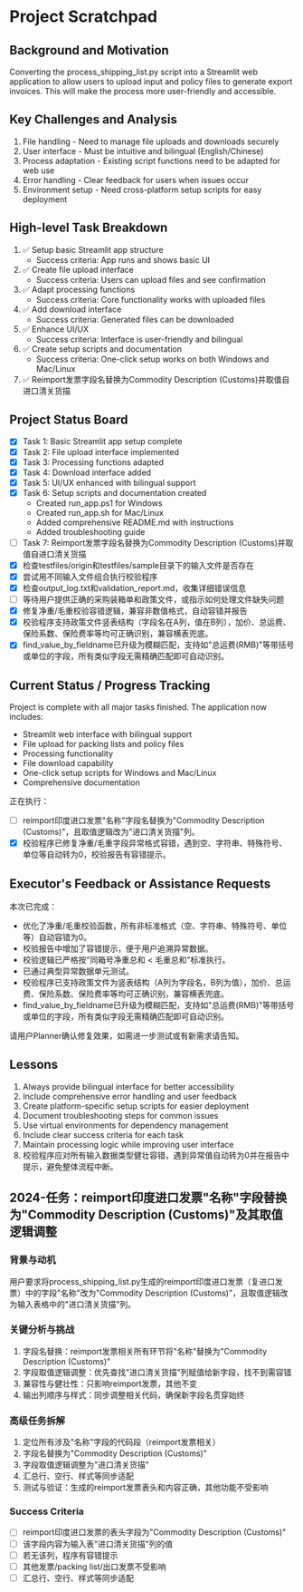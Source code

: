 # Project Scratchpad

## Background and Motivation
Converting the process_shipping_list.py script into a Streamlit web application to allow users to upload input and policy files to generate export invoices. This will make the process more user-friendly and accessible.

## Key Challenges and Analysis
1. File handling - Need to manage file uploads and downloads securely
2. User interface - Must be intuitive and bilingual (English/Chinese)
3. Process adaptation - Existing script functions need to be adapted for web use
4. Error handling - Clear feedback for users when issues occur
5. Environment setup - Need cross-platform setup scripts for easy deployment

## High-level Task Breakdown
1. ✅ Setup basic Streamlit app structure
   - Success criteria: App runs and shows basic UI
2. ✅ Create file upload interface
   - Success criteria: Users can upload files and see confirmation
3. ✅ Adapt processing functions
   - Success criteria: Core functionality works with uploaded files
4. ✅ Add download interface
   - Success criteria: Generated files can be downloaded
5. ✅ Enhance UI/UX
   - Success criteria: Interface is user-friendly and bilingual
6. ✅ Create setup scripts and documentation
   - Success criteria: One-click setup works on both Windows and Mac/Linux
7. ✅ Reimport发票字段名替换为Commodity Description (Customs)并取值自进口清关货描

## Project Status Board
- [x] Task 1: Basic Streamlit app setup complete
- [x] Task 2: File upload interface implemented
- [x] Task 3: Processing functions adapted
- [x] Task 4: Download interface added
- [x] Task 5: UI/UX enhanced with bilingual support
- [x] Task 6: Setup scripts and documentation created
  - Created run_app.ps1 for Windows
  - Created run_app.sh for Mac/Linux
  - Added comprehensive README.md with instructions
  - Added troubleshooting guide
- [ ] Task 7: Reimport发票字段名替换为Commodity Description (Customs)并取值自进口清关货描
- [x] 检查testfiles/origin和testfiles/sample目录下的输入文件是否存在
- [x] 尝试用不同输入文件组合执行校验程序
- [x] 检查output_log.txt和validation_report.md，收集详细错误信息
- [ ] 等待用户提供正确的采购装箱单和政策文件，或指示如何处理文件缺失问题
- [x] 修复净重/毛重校验容错逻辑，兼容非数值格式，自动容错并报告
- [x] 校验程序支持政策文件竖表结构（字段名在A列，值在B列），加价、总运费、保险系数、保险费率等均可正确识别，兼容横表兜底。
- [x] find_value_by_fieldname已升级为模糊匹配，支持如"总运费(RMB)"等带括号或单位的字段，所有类似字段无需精确匹配即可自动识别。

## Current Status / Progress Tracking
Project is complete with all major tasks finished. The application now includes:
- Streamlit web interface with bilingual support
- File upload for packing lists and policy files
- Processing functionality
- File download capability
- One-click setup scripts for Windows and Mac/Linux
- Comprehensive documentation

正在执行：
- [ ] reimport印度进口发票"名称"字段名替换为"Commodity Description (Customs)"，且取值逻辑改为"进口清关货描"列。
- [x] 校验程序已修复净重/毛重字段异常格式容错，遇到空、字符串、特殊符号、单位等自动转为0，校验报告有容错提示。

## Executor's Feedback or Assistance Requests
本次已完成：
- 优化了净重/毛重校验函数，所有非标准格式（空、字符串、特殊符号、单位等）自动容错为0。
- 校验报告中增加了容错提示，便于用户追溯异常数据。
- 校验逻辑已严格按"同箱号净重总和 < 毛重总和"标准执行。
- 已通过典型异常数据单元测试。
- 校验程序已支持政策文件为竖表结构（A列为字段名，B列为值），加价、总运费、保险系数、保险费率等均可正确识别，兼容横表兜底。
- find_value_by_fieldname已升级为模糊匹配，支持如"总运费(RMB)"等带括号或单位的字段，所有类似字段无需精确匹配即可自动识别。

请用户Planner确认修复效果，如需进一步测试或有新需求请告知。

## Lessons
1. Always provide bilingual interface for better accessibility
2. Include comprehensive error handling and user feedback
3. Create platform-specific setup scripts for easier deployment
4. Document troubleshooting steps for common issues
5. Use virtual environments for dependency management
6. Include clear success criteria for each task
7. Maintain processing logic while improving user interface
8. 校验程序应对所有输入数据类型健壮容错，遇到异常值自动转为0并在报告中提示，避免整体流程中断。

## 2024-任务：reimport印度进口发票"名称"字段替换为"Commodity Description (Customs)"及其取值逻辑调整

### 背景与动机
用户要求将process_shipping_list.py生成的reimport印度进口发票（复进口发票）中的字段"名称"改为"Commodity Description (Customs)"，且取值逻辑改为输入表格中的"进口清关货描"列。

### 关键分析与挑战
1. 字段名替换：reimport发票相关所有环节将"名称"替换为"Commodity Description (Customs)"
2. 字段取值逻辑调整：优先查找"进口清关货描"列赋值给新字段，找不到需容错
3. 兼容性与健壮性：只影响reimport发票，其他不变
4. 输出列顺序与样式：同步调整相关代码，确保新字段名贯穿始终

### 高级任务拆解
1. 定位所有涉及"名称"字段的代码段（reimport发票相关）
2. 字段名替换为"Commodity Description (Customs)"
3. 字段取值逻辑调整为"进口清关货描"
4. 汇总行、空行、样式等同步适配
5. 测试与验证：生成的reimport发票表头和内容正确，其他功能不受影响

### Success Criteria
- [ ] reimport印度进口发票的表头字段为"Commodity Description (Customs)"
- [ ] 该字段内容为输入表"进口清关货描"列的值
- [ ] 若无该列，程序有容错提示
- [ ] 其他发票/packing list/出口发票不受影响
- [ ] 汇总行、空行、样式等同步适配 